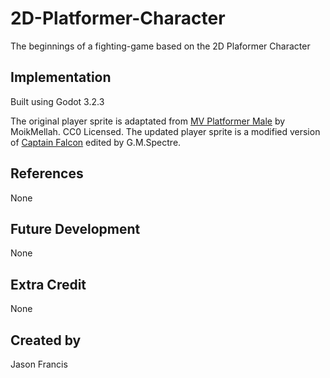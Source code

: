 # 2D-Platformer-Character

The beginnings of a fighting-game based on the 2D Plaformer Character

## Implementation
Built using Godot 3.2.3

The original player sprite is adaptated from [MV Platformer Male](https://opengameart.org/content/mv-platformer-male-32x64) by MoikMellah. CC0 Licensed.
The updated player sprite is a modified version of [Captain Falcon](http://maximoff.alreadyread.net/SpriteSheets/) edited by G.M.Spectre.

## References
None

## Future Development
None

## Extra Credit
None

## Created by 
Jason Francis
